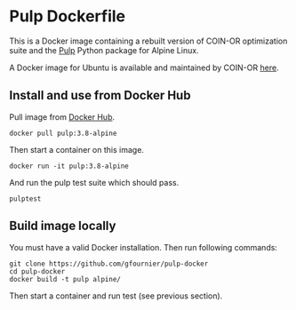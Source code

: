 # Pulp Dockerfile

This is a Docker image containing a rebuilt version of COIN-OR optimization suite
and the [Pulp](https://github.com/coin-or/pulp) Python package for Alpine Linux.

A Docker image for Ubuntu is available and maintained by COIN-OR [here](https://github.com/coin-or-tools/optimization-suite-docker).

## Install and use from Docker Hub

Pull image from [Docker Hub](https://hub.docker.com/r/gfournier/pulp/tags).

```
docker pull pulp:3.8-alpine
```

Then start a container on this image.
```
docker run -it pulp:3.8-alpine
```

And run the pulp test suite which should pass.
```
pulptest
```

## Build image locally

You must have a valid Docker installation. Then run following commands:

```
git clone https://github.com/gfournier/pulp-docker
cd pulp-docker
docker build -t pulp alpine/
```

Then start a container and run test (see previous section).
